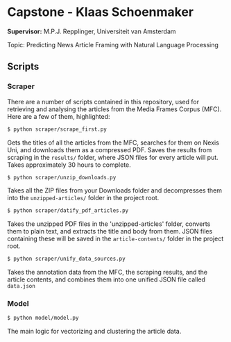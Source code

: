 # Capstone - Klaas Schoenmaker
**Supervisor:** M.P.J. Repplinger, Universiteit van Amsterdam

Topic: Predicting News Article Framing with Natural Language Processing

## Scripts

### Scraper

There are a number of scripts contained in this repository, used for retrieving and analysing 
the articles from the Media Frames Corpus (MFC). Here are a few of them, highlighted:

```sh
$ python scraper/scrape_first.py
```
Gets the titles of all the articles from the MFC, searches for them on Nexis Uni, and downloads 
them as a compressed PDF.
Saves the results from scraping in the `results/` folder, where JSON files for every article
will put.
Takes approximately 30 hours to complete.

```sh
$ python scraper/unzip_downloads.py
```
Takes all the ZIP files from your Downloads folder and decompresses them into the `unzipped-articles/`
folder in the project root.

```sh
$ python scraper/datify_pdf_articles.py
```
Takes the unzipped PDF files in the 'unzipped-articles' folder, converts them to plain text, and 
extracts the title and body from them. JSON files containing these will be saved in the `article-contents/`
folder in the project root.

```sh
$ python scraper/unify_data_sources.py
```
Takes the annotation data from the MFC, the scraping results, and the article contents, and combines them
into one unified JSON file called `data.json`

### Model
```sh
$ python model/model.py
```
The main logic for vectorizing and clustering the article data.

